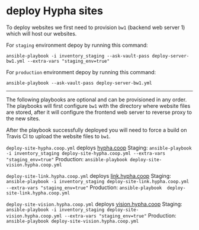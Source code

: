 # deploy Hypha sites

To deploy websites we first need to provision `bw1` (backend web server 1) which will host our websites.

For `staging` environment depoy by running this command:
```
ansible-playbook -i inventory_staging --ask-vault-pass deploy-server-bw1.yml --extra-vars "staging_env=true"
```

For `production` environment depoy by running this command:
```
ansible-playbook --ask-vault-pass deploy-server-bw1.yml
```
---
The following playbooks are optional and can be provisioned in any order.
The playbooks will first configure `bw1` with the directory where website files are stored, after it will configure the frontend web server to reverse proxy to the new sites.

After the playbook successfully deployed you will need to force a build on Travis CI to upload the website files to `bw1`.

`deploy-site-hypha.coop.yml` deploys [hypha.coop](https://hypha.coop)
Staging: `ansible-playbook -i inventory_staging deploy-site-hypha.coop.yml --extra-vars "staging_env=true"`
Production: `ansible-playbook deploy-site-vision.hypha.coop.yml`

`deploy-site-link.hypha.coop.yml` deploys [link.hypha.coop](https://link.hypha.coop)
Staging: `ansible-playbook -i inventory_staging deploy-site-link.hypha.coop.yml --extra-vars "staging_env=true"`
Production: `ansible-playbook  deploy-site-link.hypha.coop.yml`

`deploy-site-vision.hypha.coop.yml` deploys [vision.hypha.coop](https://vision.hypha.coop)
Staging: `ansible-playbook -i inventory_staging deploy-site-vision.hypha.coop.yml --extra-vars "staging_env=true"`
Production: `ansible-playbook deploy-site-vision.hypha.coop.yml`